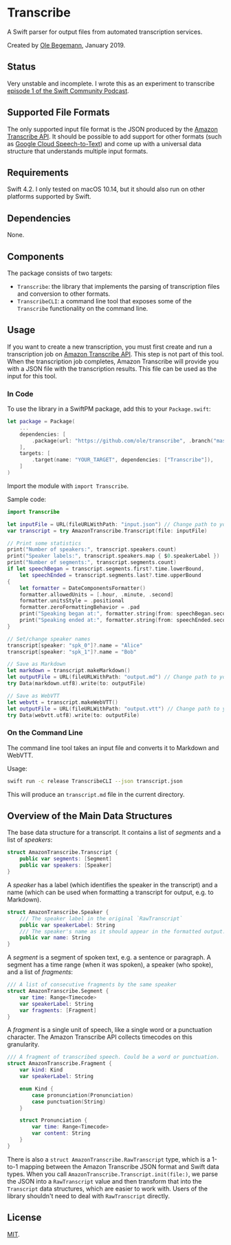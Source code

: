 # Transcribe

A Swift parser for output files from automated transcription services.

Created by [Ole Begemann](https://oleb.net), January 2019.

## Status

Very unstable and incomplete. I wrote this as an experiment to transcribe [episode 1 of the Swift Community Podcast](https://github.com/SwiftCommunityPodcast/podcast/issues/15).

## Supported File Formats

The only supported input file format is the JSON produced by the [Amazon Transcribe API](https://aws.amazon.com/transcribe/). It should be possible to add support for other formats (such as [Google Cloud Speech-to-Text](https://cloud.google.com/speech-to-text/)) and come up with a universal data structure that understands multiple input formats.

## Requirements

Swift 4.2. I only tested on macOS 10.14, but it should also run on other platforms supported by Swift.

## Dependencies

None.

## Components

The package consists of two targets:

- `Transcribe`: the library that implements the parsing of transcription files and conversion to other formats.
- `TranscribeCLI`: a command line tool that exposes some of the `Transcribe` functionality on the command line.

## Usage

If you want to create a new transcription, you must first create and run a transcription job on [Amazon Transcribe API](https://aws.amazon.com/transcribe/). This step is not part of this tool. When the transcription job completes, Amazon Transcribe will provide you with a JSON file with the transcription results. This file can be used as the input for this tool.

### In Code

To use the library in a SwiftPM package, add this to your `Package.swift`:

```swift
let package = Package(
    ...
    dependencies: [
        .package(url: "https://github.com/ole/transcribe", .branch("master")),
    ],
    targets: [
        .target(name: "YOUR_TARGET", dependencies: ["Transcribe"]),
    ]
)
```

Import the module with `import Transcribe`.

Sample code:

```swift
import Transcribe

let inputFile = URL(fileURLWithPath: "input.json") // Change path to your input file
var transcript = try AmazonTranscribe.Transcript(file: inputFile)

// Print some statistics
print("Number of speakers:", transcript.speakers.count)
print("Speaker labels:", transcript.speakers.map { $0.speakerLabel })
print("Number of segments:", transcript.segments.count)
if let speechBegan = transcript.segments.first?.time.lowerBound,
    let speechEnded = transcript.segments.last?.time.upperBound
{
    let formatter = DateComponentsFormatter()
    formatter.allowedUnits = [.hour, .minute, .second]
    formatter.unitsStyle = .positional
    formatter.zeroFormattingBehavior = .pad
    print("Speaking began at:", formatter.string(from: speechBegan.seconds) ?? "(unable to format timecode)")
    print("Speaking ended at:", formatter.string(from: speechEnded.seconds) ?? "(unable to format timecode)")
}

// Set/change speaker names
transcript[speaker: "spk_0"]?.name = "Alice"
transcript[speaker: "spk_1"]?.name = "Bob"

// Save as Markdown
let markdown = transcript.makeMarkdown()
let outputFile = URL(fileURLWithPath: "output.md") // Change path to your output file
try Data(markdown.utf8).write(to: outputFile)

// Save as WebVTT
let webvtt = transcript.makeWebVTT()
let outputFile = URL(fileURLWithPath: "output.vtt") // Change path to your output file
try Data(webvtt.utf8).write(to: outputFile)
```

### On the Command Line

The command line tool takes an input file and converts it to Markdown and WebVTT.

Usage:

```sh
swift run -c release TranscribeCLI --json transcript.json
```

This will produce an `transcript.md` file in the current directory.

## Overview of the Main Data Structures

The base data structure for a transcript. It contains a list of _segments_ and a list of _speakers_:

```swift
struct AmazonTranscribe.Transcript {
    public var segments: [Segment]
    public var speakers: [Speaker]
}
```

A _speaker_ has a label (which identifies the speaker in the transcript) and a name (which can be used when formatting a transcript for output, e.g. to Markdown).

```swift
struct AmazonTranscribe.Speaker {
    /// The speaker label in the original `RawTranscript`
    public var speakerLabel: String
    /// The speaker's name as it should appear in the formatted output.
    public var name: String
}
```

A _segment_ is a segment of spoken text, e.g. a sentence or paragraph. A segment has a time range (when it was spoken), a speaker (who spoke), and a list of _fragments_:

```swift
/// A list of consecutive fragments by the same speaker
struct AmazonTranscribe.Segment {
    var time: Range<Timecode>
    var speakerLabel: String
    var fragments: [Fragment]
}
```

A _fragment_ is a single unit of speech, like a single word or a punctuation character. The Amazon Transcribe API collects timecodes on this granularity.

```swift
/// A fragment of transcribed speech. Could be a word or punctuation.
struct AmazonTranscribe.Fragment {
    var kind: Kind
    var speakerLabel: String

    enum Kind {
        case pronunciation(Pronunciation)
        case punctuation(String)
    }

    struct Pronunciation {
        var time: Range<Timecode>
        var content: String
    }
}
```

There is also a `struct AmazonTranscribe.RawTranscript` type, which is a 1-to-1 mapping between the Amazon Transcribe JSON format and Swift data types. When you call `AmazonTranscribe.Transcript.init(file:)`, we parse the JSON into a `RawTranscript` value and then transform that into the `Transcript` data structures, which are easier to work with. Users of the library shouldn't need to deal with `RawTranscript` directly.

## License

[MIT](LICENSE.txt).
